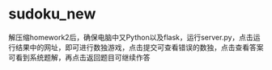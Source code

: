 # sudoku_new
解压缩homework2后，确保电脑中又Python以及flask，运行server.py，点击运行结果中的网址，即可进行数独游戏，点击提交可查看错误的数独，点击查看答案可看到系统题解，再点击返回题目可继续作答
